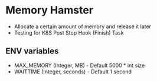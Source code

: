 # Memory Hamster

- Allocate a certain amount of memory and release it later
- Testing for K8S Post Stop Hook (Finish) Task

## ENV variables

- MAX_MEMORY (Integer, MB) - Default 5000 * int size
- WAITTIME (Integer, seconds) - Default 1 second
